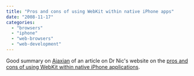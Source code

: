 ```yaml
---
title: "Pros and cons of using WebKit within native iPhone apps"
date: "2008-11-17"
categories: 
  - "browsers"
  - "iphone"
  - "web-browsers"
  - "web-development"
---
```


Good summary on [Ajaxian](http://ajaxian.com/archives/using-uiwebview-webkit-in-your-iphone-app) of an article on Dr Nic's website on the [pros and cons of using WebKit within native iPhone applications](http://drnicwilliams.com/2008/11/10/to-webkit-or-not-to-webkit-within-your-iphone-app/).
